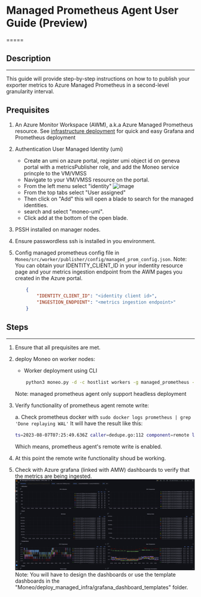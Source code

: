 # Managed Prometheus Agent User Guide (Preview) #

=====

## Description ##

-----
This guide will provide step-by-step instructions on how to  to publish your exporter metrics to Azure Managed Prometheus in a second-level granularity interval.

## Prequisites ##

1. An Azure Monitor Workspace (AWM), a.k.a Azure Managed Prometheus resource. See [infrastructure deployment](../deploy_managed_infra/README.md) for quick and easy Grafana and Prometheus deployment
2. Authentication
    User Managed Identity (umi)
    - Create an umi on azure portal, register umi object id on geneva portal with a metricsPublisher role, and add the Moneo service princple to the VM/VMSS
    - Navigate to your VM/VMSS resource on the portal.
    - From the left menu select "identity" ![image](https://user-images.githubusercontent.com/70273488/227347854-89a1fbaa-d9ca-4694-97fa-cac2fd59ea6f.png)
    - From the top tabs select "User assigned"
    - Then click on "Add" this will open a blade to search for the managed identities.
    - search and select "moneo-umi".
    - Click add at the bottom of the open blade.
3. PSSH installed on manager nodes.
4. Ensure passwordless ssh is installed in you environment.
5. Config managed prometheus config file in `Moneo/src/worker/publisher/config/managed_prom_config.json`.
    Note: You can obtain your IDENTITY_CLIENT_ID in your indentity resource page and your metrics ingestion endpoint from the AWM pages you created in the Azure portal.

    ``` json
        {
            "IDENTITY_CLIENT_ID": "<identity client id>",
            "INGESTION_ENDPOINT": "<metrics ingestion endpoint>"
        }
    ```

## Steps ##

-----

1. Ensure that all prequisites are met.

2. deploy Moneo on worker nodes:

    - Worker deployment using CLI

    ```bash
        python3 moneo.py -d -c hostlist workers -g managed_prometheus -a umi 
    ```

    Note: managed prometheus agent only support headless deployment
3. Verify functionality of prometheus agent remote write:

    a. Check prometheus docker with `sudo docker logs prometheus | grep 'Done replaying WAL'`
    It will have the result like this:

    ```Bash
    ts=2023-08-07T07:25:49.636Z caller=dedupe.go:112 component=remote level=info remote_name=6ac237 url="<ingestion_endpoint>" msg="Done replaying WAL" duration=8.339998173s
    ```

    Which means, prometheus agent's remote write is enabled.
4. At this point the remote write functionality shoud be working.
5. Check with Azure grafana (linked with AMW) dashboards to verify that the metrics are being ingested.
![image](assets/azuregrafana-managed_prometheus.png)
Note: You will have to design the dashboards or use the template dashboards in the "Moneo/deploy_managed_infra/grafana_dashboard_templates" folder.
